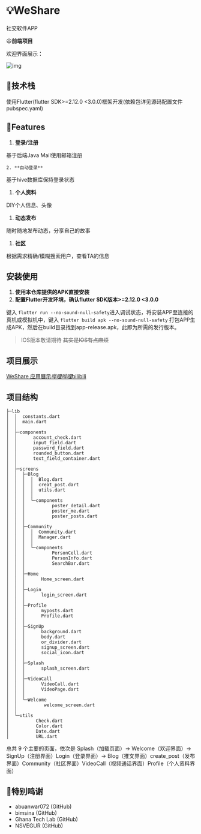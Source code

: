 # 💡WeShare

社交软件APP

😃**前端项目**

欢迎界面展示：

![img](https://s2.loli.net/2022/03/01/oND6Rtk4nFVTU81.jpg)

## 🍪技术栈

使用Flutter(flutter SDK>=2.12.0 <3.0.0)框架开发(依赖包详见源码配置文件pubspec.yaml)

## 🍭Features

1. **登录/注册**

基于后端Java Mail使用邮箱注册

```
2. **自动登录**
```

基于hive数据库保持登录状态

1. **个人资料**

DIY个人信息、头像

1. **动态发布**

随时随地发布动态，分享自己的故事

1. **社区**

根据需求精确/模糊搜索用户，查看TA的信息

## 安装使用

1. **使用本仓库提供的APK直接安装**
2. **配置Flutter开发环境，确认flutter SDK版本>=2.12.0 <3.0.0**

键入 `flutter run --no-sound-null-safety`进入调试状态，将安装APP至连接的真机或模拟机中，键入 `flutter build apk --no-sound-null-safety` 打包APP生成APK，然后在build目录找到app-release.apk，此即为所需的发行版本。

> IOS版本敬请期待	~~其实是IOS有点麻烦~~

## 项目展示

[WeShare 应用展示*哔哩哔哩*bilibili](https://www.bilibili.com/video/BV1GP4y1E7Ge?p=1&share_medium=android&share_plat=android&share_session_id=e38efb1a-e5d3-490c-97ed-d823aa6ba3b0&share_source=QQ&share_tag=s_i&timestamp=1641435625&unique_k=sCykvFY)

## 项目结构

```
├─lib
│  │  constants.dart
│  │  main.dart
│  │
│  ├─components
│  │      account_check.dart
│  │      input_field.dart
│  │      password_field.dart
│  │      rounded_button.dart
│  │      text_field_container.dart
│  │
│  ├─screens
│  │  ├─Blog
│  │  │  │  Blog.dart
│  │  │  │  creat_post.dart
│  │  │  │  utils.dart
│  │  │  │
│  │  │  └─components
│  │  │          poster_detail.dart
│  │  │          poster_me.dart
│  │  │          poster_posts.dart
│  │  │
│  │  ├─Community
│  │  │  │  Community.dart
│  │  │  │  Manager.dart
│  │  │  │
│  │  │  └─components
│  │  │          PersonCell.dart
│  │  │          PersonInfo.dart
│  │  │          SearchBar.dart
│  │  │
│  │  ├─Home
│  │  │      Home_screen.dart
│  │  │
│  │  ├─Login
│  │  │      login_screen.dart
│  │  │
│  │  ├─Profile
│  │  │      myposts.dart
│  │  │      Profile.dart
│  │  │
│  │  ├─SignUp
│  │  │      background.dart
│  │  │      body.dart
│  │  │      or_divider.dart
│  │  │      signup_screen.dart
│  │  │      social_icon.dart
│  │  │
│  │  ├─Splash
│  │  │      splash_screen.dart
│  │  │
│  │  ├─VideoCall
│  │  │      VideoCall.dart
│  │  │      VideoPage.dart
│  │  │
│  │  └─Welcome
│  │          welcome_screen.dart
│  │
│  └─utils
│          Check.dart
│          Color.dart
│          Date.dart
│          URL.dart
```

总共 9 个主要的页面，依次是 Splash（加载页面）-> Welcome（欢迎界面）-> SignUp（注册界面）Login（登录界面）-> Blog（推文界面）create_post（发布界面）Community（社区界面）VideoCall（视频通话界面）Profile（个人资料界面）

## 🍰特别鸣谢

- abuanwar072 (GitHub)
- bimsina (GitHub)
- Ghana Tech Lab (GitHub)
- NSVEGUR (GitHub)
